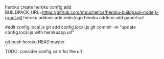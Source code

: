 heroku create
heroku config:add BUILDPACK_URL=https://github.com/mbuchetics/heroku-buildpack-nodejs-grunt.git
heroku addons:add redistogo
heroku addons:add papertrail

#edit config.local.js
git add config.local.js
git commit -m "update config.local.js with herokuapp url"

git push heroku HEAD:master


TODO: consider config vars for the url
